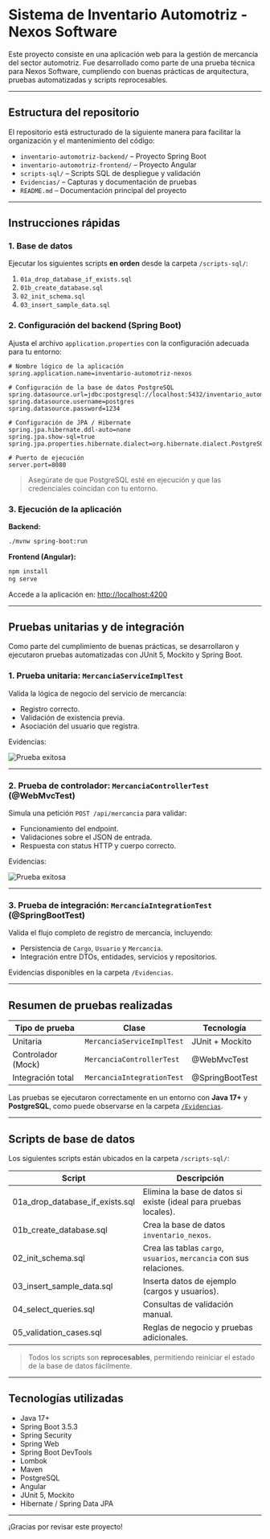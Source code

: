 # Sistema de Inventario Automotriz - Nexos Software

Este proyecto consiste en una aplicación web para la gestión de mercancía del sector automotriz. Fue desarrollado como parte de una prueba técnica para Nexos Software, cumpliendo con buenas prácticas de arquitectura, pruebas automatizadas y scripts reprocesables.

---

## Estructura del repositorio

El repositorio está estructurado de la siguiente manera para facilitar la organización y el mantenimiento del código:

- `inventario-automotriz-backend/` – Proyecto Spring Boot
- `inventario-automotriz-frontend/` – Proyecto Angular
- `scripts-sql/` – Scripts SQL de despliegue y validación
- `Evidencias/` – Capturas y documentación de pruebas
- `README.md` – Documentación principal del proyecto

---

## Instrucciones rápidas

### 1. Base de datos

Ejecutar los siguientes scripts **en orden** desde la carpeta `/scripts-sql/`:

1. `01a_drop_database_if_exists.sql`
2. `01b_create_database.sql`
3. `02_init_schema.sql`
4. `03_insert_sample_data.sql`

### 2. Configuración del backend (Spring Boot)

Ajusta el archivo `application.properties` con la configuración adecuada para tu entorno:

```properties
# Nombre lógico de la aplicación
spring.application.name=inventario-automotriz-nexos

# Configuración de la base de datos PostgreSQL
spring.datasource.url=jdbc:postgresql://localhost:5432/inventario_automotriz
spring.datasource.username=postgres
spring.datasource.password=1234

# Configuración de JPA / Hibernate
spring.jpa.hibernate.ddl-auto=none
spring.jpa.show-sql=true
spring.jpa.properties.hibernate.dialect=org.hibernate.dialect.PostgreSQLDialect

# Puerto de ejecución
server.port=8080
```

> Asegúrate de que PostgreSQL esté en ejecución y que las credenciales coincidan con tu entorno.

### 3. Ejecución de la aplicación

**Backend:**

```bash
./mvnw spring-boot:run
```

**Frontend (Angular):**

```bash
npm install
ng serve
```

Accede a la aplicación en: [http://localhost:4200](http://localhost:4200)

---

## Pruebas unitarias y de integración

Como parte del cumplimiento de buenas prácticas, se desarrollaron y ejecutaron pruebas automatizadas con JUnit 5, Mockito y Spring Boot.

### 1. Prueba unitaria: `MercanciaServiceImplTest`

Valida la lógica de negocio del servicio de mercancía:

- Registro correcto.
- Validación de existencia previa.
- Asociación del usuario que registra.

Evidencias:

![Prueba exitosa](./Evidencias/test-unitarios/mercancia_service_impl_test_ok.png)

---

### 2. Prueba de controlador: `MercanciaControllerTest` (@WebMvcTest)

Simula una petición `POST /api/mercancia` para validar:

- Funcionamiento del endpoint.
- Validaciones sobre el JSON de entrada.
- Respuesta con status HTTP y cuerpo correcto.

Evidencias:

![Prueba exitosa](./Evidencias/test-integracion/mercancia_controller_test_ok.png)

---

### 3. Prueba de integración: `MercanciaIntegrationTest` (@SpringBootTest)

Valida el flujo completo de registro de mercancía, incluyendo:

- Persistencia de `Cargo`, `Usuario` y `Mercancia`.
- Integración entre DTOs, entidades, servicios y repositorios.

Evidencias disponibles en la carpeta `/Evidencias`.

---

## Resumen de pruebas realizadas

| Tipo de prueba      | Clase                            | Tecnología               |
|---------------------|----------------------------------|--------------------------|
| Unitaria            | `MercanciaServiceImplTest`       | JUnit + Mockito          |
| Controlador (Mock)  | `MercanciaControllerTest`        | @WebMvcTest              |
| Integración total   | `MercanciaIntegrationTest`       | @SpringBootTest          |

Las pruebas se ejecutaron correctamente en un entorno con **Java 17+** y **PostgreSQL**, como puede observarse en la carpeta [`/Evidencias`](./Evidencias/).

---

## Scripts de base de datos

Los siguientes scripts están ubicados en la carpeta `/scripts-sql/`:

| Script                           | Descripción                                                                 |
|----------------------------------|-----------------------------------------------------------------------------|
| 01a_drop_database_if_exists.sql  | Elimina la base de datos si existe (ideal para pruebas locales).            |
| 01b_create_database.sql          | Crea la base de datos `inventario_nexos`.                                   |
| 02_init_schema.sql               | Crea las tablas `cargo`, `usuarios`, `mercancia` con sus relaciones.        |
| 03_insert_sample_data.sql        | Inserta datos de ejemplo (cargos y usuarios).                               |
| 04_select_queries.sql            | Consultas de validación manual.                                             |
| 05_validation_cases.sql          | Reglas de negocio y pruebas adicionales.                                    |

> Todos los scripts son **reprocesables**, permitiendo reiniciar el estado de la base de datos fácilmente.

---

## Tecnologías utilizadas

- Java 17+
- Spring Boot 3.5.3
- Spring Security
- Spring Web
- Spring Boot DevTools
- Lombok
- Maven
- PostgreSQL
- Angular
- JUnit 5, Mockito
- Hibernate / Spring Data JPA

---

¡Gracias por revisar este proyecto!